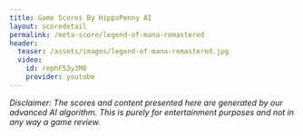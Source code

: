 ```yaml
---
title: Game Scores By HippoPenny AI
layout: scoredetail
permalink: /meta-score/legend-of-mana-remastered
header:
  teaser: /assets/images/legend-of-mana-remastered.jpg
  video:
    id: rephF53y3M0
    provider: youtube
---
```

*Disclaimer: The scores and content presented here are generated by our advanced AI algorithm. This is purely for entertainment purposes and not in any way a game review.*
